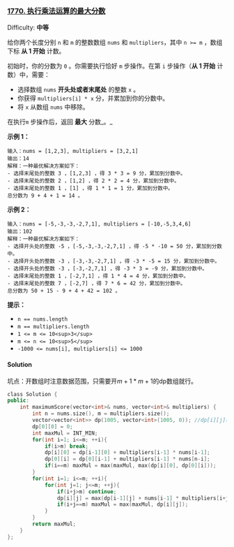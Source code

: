 ### [1770\. 执行乘法运算的最大分数](https://leetcode-cn.com/problems/maximum-score-from-performing-multiplication-operations/)

Difficulty: **中等**


给你两个长度分别 `n` 和 `m` 的整数数组 `nums` 和 `multipliers`，其中 `n >= m` ，数组下标 **从 1 开始** 计数。

初始时，你的分数为 `0` 。你需要执行恰好 `m` 步操作。在第 `i` 步操作（**从 1 开始** 计数）中，需要：

*   选择数组 `nums` **开头处或者末尾处** 的整数 `x` 。
*   你获得 `multipliers[i] * x` 分，并累加到你的分数中。
*   将 `x` 从数组 `nums` 中移除。

在执行`m` 步操作后，返回 **最大** 分数_。_

**示例 1：**

```
输入：nums = [1,2,3], multipliers = [3,2,1]
输出：14
解释：一种最优解决方案如下：
- 选择末尾处的整数 3 ，[1,2,3] ，得 3 * 3 = 9 分，累加到分数中。
- 选择末尾处的整数 2 ，[1,2] ，得 2 * 2 = 4 分，累加到分数中。
- 选择末尾处的整数 1 ，[1] ，得 1 * 1 = 1 分，累加到分数中。
总分数为 9 + 4 + 1 = 14 。
```

**示例 2：**

```
输入：nums = [-5,-3,-3,-2,7,1], multipliers = [-10,-5,3,4,6]
输出：102
解释：一种最优解决方案如下：
- 选择开头处的整数 -5 ，[-5,-3,-3,-2,7,1] ，得 -5 * -10 = 50 分，累加到分数中。
- 选择开头处的整数 -3 ，[-3,-3,-2,7,1] ，得 -3 * -5 = 15 分，累加到分数中。
- 选择开头处的整数 -3 ，[-3,-2,7,1] ，得 -3 * 3 = -9 分，累加到分数中。
- 选择末尾处的整数 1 ，[-2,7,1] ，得 1 * 4 = 4 分，累加到分数中。
- 选择末尾处的整数 7 ，[-2,7] ，得 7 * 6 = 42 分，累加到分数中。
总分数为 50 + 15 - 9 + 4 + 42 = 102 。
```

**提示：**

*   `n == nums.length`
*   `m == multipliers.length`
*   `1 <= m <= 10<sup>3</sup>`
*   `m <= n <= 10<sup>5</sup>`
*   `-1000 <= nums[i], multipliers[i] <= 1000`


#### Solution

坑点：开数组时注意数据范围，只需要开$m+1 * m+1$的dp数组就行。  

```cpp
​class Solution {
public:
    int maximumScore(vector<int>& nums, vector<int>& multipliers) {
        int n = nums.size(), m = multipliers.size();
        vector<vector<int>> dp(1005, vector<int>(1005, 0)); //dp[i][j]表示从开头取i个，末尾取j个的最大分数
        dp[0][0] = 0;
        int maxMul = INT_MIN;
        for(int i=1; i<=m; ++i){
            if(i>m) break;
            dp[i][0] = dp[i-1][0] + multipliers[i-1] * nums[i-1];
            dp[0][i] = dp[0][i-1] + multipliers[i-1] * nums[n-i];
            if(i==m) maxMul = max(maxMul, max(dp[i][0], dp[0][i]));
        }
        for(int i=1; i<=m; ++i){
            for(int j=1; j<=m; ++j){
                if(i+j>m) continue;
                dp[i][j] = max(dp[i-1][j] + nums[i-1] * multipliers[i+j-1], dp[i][j-1] + nums[n-j] * multipliers[i+j-1]);
                if(i+j==m) maxMul = max(maxMul, dp[i][j]);
            }
        }
        return maxMul;
    }
};
```